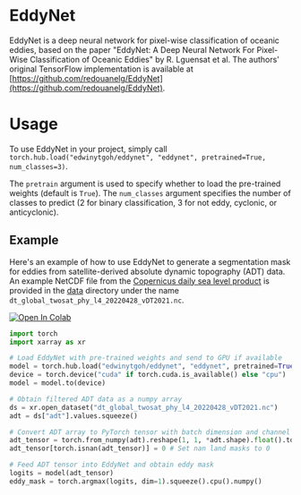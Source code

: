 # EddyNet

EddyNet is a deep neural network for pixel-wise classification of oceanic eddies, based on the paper "EddyNet: A Deep Neural Network For Pixel-Wise Classification of Oceanic Eddies" by R. Lguensat et al. The authors' original TensorFlow implementation is available at [https://github.com/redouanelg/EddyNet](https://github.com/redouanelg/EddyNet).

# Usage

To use EddyNet in your project, simply call `torch.hub.load("edwinytgoh/eddynet", "eddynet", pretrained=True, num_classes=3)`.

The `pretrain` argument is used to specify whether to load the pre-trained weights (default is `True`). The `num_classes` argument specifies the number of classes to predict (2 for binary classification, 3 for not eddy, cyclonic, or anticyclonic).

## Example

Here's an example of how to use EddyNet to generate a segmentation mask for eddies from satellite-derived absolute dynamic topography (ADT) data. An example NetCDF file from the [Copernicus daily sea level product](https://cds.climate.copernicus.eu/cdsapp#!/dataset/satellite-sea-level-global?tab=overview) is provided in the [data](./data) directory under the name `dt_global_twosat_phy_l4_20220428_vDT2021.nc`.

<!-- Run example.ipynb with colab button -->
[![Open In Colab](https://colab.research.google.com/assets/colab-badge.svg)](https://colab.research.google.com/github/edwinytgoh/EddyNet/blob/master/example.ipynb)

```python
import torch
import xarray as xr

# Load EddyNet with pre-trained weights and send to GPU if available
model = torch.hub.load("edwinytgoh/eddynet", "eddynet", pretrained=True, num_classes=3)
device = torch.device("cuda" if torch.cuda.is_available() else "cpu")
model = model.to(device)

# Obtain filtered ADT data as a numpy array
ds = xr.open_dataset("dt_global_twosat_phy_l4_20220428_vDT2021.nc")
adt = ds["adt"].values.squeeze()

# Convert ADT array to PyTorch tensor with batch dimension and channel dimension, each of size 1
adt_tensor = torch.from_numpy(adt).reshape(1, 1, *adt.shape).float().to(device)
adt_tensor[torch.isnan(adt_tensor)] = 0 # Set nan land masks to 0

# Feed ADT tensor into EddyNet and obtain eddy mask
logits = model(adt_tensor)
eddy_mask = torch.argmax(logits, dim=1).squeeze().cpu().numpy()
```


